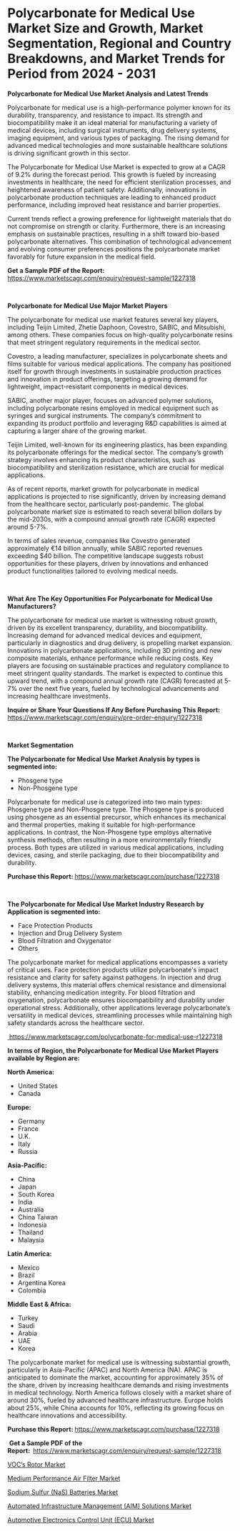 <p><h1>Polycarbonate for Medical Use Market Size and Growth, Market Segmentation, Regional and Country Breakdowns, and Market Trends for Period from 2024 -  2031</h1></p><p><strong>Polycarbonate for Medical Use Market Analysis and Latest Trends</strong></p>
<p><p>Polycarbonate for medical use is a high-performance polymer known for its durability, transparency, and resistance to impact. Its strength and biocompatibility make it an ideal material for manufacturing a variety of medical devices, including surgical instruments, drug delivery systems, imaging equipment, and various types of packaging. The rising demand for advanced medical technologies and more sustainable healthcare solutions is driving significant growth in this sector.</p><p>The Polycarbonate for Medical Use Market is expected to grow at a CAGR of 9.2% during the forecast period. This growth is fueled by increasing investments in healthcare, the need for efficient sterilization processes, and heightened awareness of patient safety. Additionally, innovations in polycarbonate production techniques are leading to enhanced product performance, including improved heat resistance and barrier properties.</p><p>Current trends reflect a growing preference for lightweight materials that do not compromise on strength or clarity. Furthermore, there is an increasing emphasis on sustainable practices, resulting in a shift toward bio-based polycarbonate alternatives. This combination of technological advancement and evolving consumer preferences positions the polycarbonate market favorably for future expansion in the medical field.</p></p>
<p><strong>Get a Sample PDF of the Report:&nbsp;</strong> <a href="https://www.marketscagr.com/enquiry/request-sample/1227318?utm_campaign=1177&utm_medium=2&utm_source=Github&utm_content=ia&utm_term=14102024&utm_id=polycarbonate-for-medical-use">https://www.marketscagr.com/enquiry/request-sample/1227318</a></p>
<p>&nbsp;</p>
<p><strong>Polycarbonate for Medical Use Major Market Players</strong></p>
<p><p>The polycarbonate for medical use market features several key players, including Teijin Limited, Zhetie Daphoon, Covestro, SABIC, and Mitsubishi, among others. These companies focus on high-quality polycarbonate resins that meet stringent regulatory requirements in the medical sector. </p><p>Covestro, a leading manufacturer, specializes in polycarbonate sheets and films suitable for various medical applications. The company has positioned itself for growth through investments in sustainable production practices and innovation in product offerings, targeting a growing demand for lightweight, impact-resistant components in medical devices.</p><p>SABIC, another major player, focuses on advanced polymer solutions, including polycarbonate resins employed in medical equipment such as syringes and surgical instruments. The company’s commitment to expanding its product portfolio and leveraging R&D capabilities is aimed at capturing a larger share of the growing market.</p><p>Teijin Limited, well-known for its engineering plastics, has been expanding its polycarbonate offerings for the medical sector. The company’s growth strategy involves enhancing its product characteristics, such as biocompatibility and sterilization resistance, which are crucial for medical applications.</p><p>As of recent reports, market growth for polycarbonate in medical applications is projected to rise significantly, driven by increasing demand from the healthcare sector, particularly post-pandemic. The global polycarbonate market size is estimated to reach several billion dollars by the mid-2030s, with a compound annual growth rate (CAGR) expected around 5-7%.</p><p>In terms of sales revenue, companies like Covestro generated approximately €14 billion annually, while SABIC reported revenues exceeding $40 billion. The competitive landscape suggests robust opportunities for these players, driven by innovations and enhanced product functionalities tailored to evolving medical needs.</p></p>
<p>&nbsp;</p>
<p><strong>What Are The Key Opportunities For Polycarbonate for Medical Use Manufacturers?</strong></p>
<p><p>The polycarbonate for medical use market is witnessing robust growth, driven by its excellent transparency, durability, and biocompatibility. Increasing demand for advanced medical devices and equipment, particularly in diagnostics and drug delivery, is propelling market expansion. Innovations in polycarbonate applications, including 3D printing and new composite materials, enhance performance while reducing costs. Key players are focusing on sustainable practices and regulatory compliance to meet stringent quality standards. The market is expected to continue this upward trend, with a compound annual growth rate (CAGR) forecasted at 5-7% over the next five years, fueled by technological advancements and increasing healthcare investments.</p></p>
<p><strong>Inquire or Share Your Questions If Any Before Purchasing This Report:</strong> <a href="https://www.marketscagr.com/enquiry/pre-order-enquiry/1227318?utm_campaign=1177&utm_medium=2&utm_source=Github&utm_content=ia&utm_term=14102024&utm_id=polycarbonate-for-medical-use">https://www.marketscagr.com/enquiry/pre-order-enquiry/1227318</a></p>
<p>&nbsp;</p>
<p><strong>Market Segmentation</strong></p>
<p><strong>The Polycarbonate for Medical Use Market Analysis by types is segmented into:</strong></p>
<p><ul><li>Phosgene type</li><li>Non-Phosgene type</li></ul></p>
<p><p>Polycarbonate for medical use is categorized into two main types: Phosgene type and Non-Phosgene type. The Phosgene type is produced using phosgene as an essential precursor, which enhances its mechanical and thermal properties, making it suitable for high-performance applications. In contrast, the Non-Phosgene type employs alternative synthesis methods, often resulting in a more environmentally friendly process. Both types are utilized in various medical applications, including devices, casing, and sterile packaging, due to their biocompatibility and durability.</p></p>
<p><strong>Purchase this Report:&nbsp;</strong><a href="https://www.marketscagr.com/purchase/1227318?utm_campaign=1177&utm_medium=2&utm_source=Github&utm_content=ia&utm_term=14102024&utm_id=polycarbonate-for-medical-use">https://www.marketscagr.com/purchase/1227318</a></p>
<p>&nbsp;</p>
<p><strong>The Polycarbonate for Medical Use Market Industry Research by Application is segmented into:</strong></p>
<p><ul><li>Face Protection Products</li><li>Injection and Drug Delivery System</li><li>Blood Filtration and Oxygenator</li><li>Others</li></ul></p>
<p><p>The polycarbonate market for medical applications encompasses a variety of critical uses. Face protection products utilize polycarbonate's impact resistance and clarity for safety against pathogens. In injection and drug delivery systems, this material offers chemical resistance and dimensional stability, enhancing medication integrity. For blood filtration and oxygenation, polycarbonate ensures biocompatibility and durability under operational stress. Additionally, other applications leverage polycarbonate’s versatility in medical devices, streamlining processes while maintaining high safety standards across the healthcare sector.</p></p>
<p><a href="https://www.marketscagr.com/polycarbonate-for-medical-use-r1227318?utm_campaign=1177&utm_medium=2&utm_source=Github&utm_content=ia&utm_term=14102024&utm_id=polycarbonate-for-medical-use">&nbsp;https://www.marketscagr.com/polycarbonate-for-medical-use-r1227318</a></p>
<p><strong>In terms of Region, the Polycarbonate for Medical Use Market Players available by Region are:</strong></p>
<p>
    <p> <strong> North America: </strong>
        <ul>
            <li>United States</li>
            <li>Canada</li>
        </ul>
        </p> 
    <p> <strong> Europe: </strong>
        <ul>
            <li>Germany</li>
            <li>France</li>
            <li>U.K.</li>
            <li>Italy</li>
            <li>Russia</li>
        </ul>
        </p> 
    <p> <strong> Asia-Pacific: </strong>
        <ul>
            <li>China</li>
            <li>Japan</li>
            <li>South Korea</li>
            <li>India</li>
            <li>Australia</li>
            <li>China Taiwan</li>
            <li>Indonesia</li>
            <li>Thailand</li>
            <li>Malaysia</li>
        </ul>
        </p> 
    <p> <strong> Latin America: </strong>
        <ul>
            <li>Mexico</li>
            <li>Brazil</li>
            <li>Argentina Korea</li>
            <li>Colombia</li>
        </ul>
        </p> 
    <p> <strong> Middle East & Africa: </strong>
        <ul>
            <li>Turkey</li>
            <li>Saudi</li>
            <li>Arabia</li>
            <li>UAE</li>
            <li>Korea</li>
        </ul>
    </p>
    </p>
<p><p>The polycarbonate market for medical use is witnessing substantial growth, particularly in Asia-Pacific (APAC) and North America (NA). APAC is anticipated to dominate the market, accounting for approximately 35% of the share, driven by increasing healthcare demands and rising investments in medical technology. North America follows closely with a market share of around 30%, fueled by advanced healthcare infrastructure. Europe holds about 25%, while China accounts for 10%, reflecting its growing focus on healthcare innovations and accessibility.</p></p>
<p><strong>Purchase this Report: </strong><a href="https://www.marketscagr.com/purchase/1227318?utm_campaign=1177&utm_medium=2&utm_source=Github&utm_content=ia&utm_term=14102024&utm_id=polycarbonate-for-medical-use">https://www.marketscagr.com/purchase/1227318</a></p>
<p>&nbsp;<strong>Get a Sample PDF of the Report:&nbsp;&nbsp;</strong><a href="https://www.marketscagr.com/enquiry/request-sample/1227318?utm_campaign=1177&utm_medium=2&utm_source=Github&utm_content=ia&utm_term=14102024&utm_id=polycarbonate-for-medical-use">https://www.marketscagr.com/enquiry/request-sample/1227318</a></p>
<p><strong></strong></p>
<p><p><a href="https://github.com/nekolalrclippo/Market-Research-Report-List-1/blob/main/vocs-rotor-market.md?utm_campaign=1177&utm_medium=2&utm_source=Github&utm_content=ia&utm_term=14102024&utm_id=polycarbonate-for-medical-use">VOC’s Rotor Market</a></p><p><a href="https://github.com/cecilebbruhter/Market-Research-Report-List-1/blob/main/medium-performance-air-filter-market.md?utm_campaign=1177&utm_medium=2&utm_source=Github&utm_content=ia&utm_term=14102024&utm_id=polycarbonate-for-medical-use">Medium Performance Air Filter Market</a></p><p><a href="https://www.linkedin.com/pulse/global-sodium-sulfur-nas-batteries-market-share-growth-c3rwc?trk=public_post_embed_feed-article-content&utm_campaign=1177&utm_medium=2&utm_source=Github&utm_content=ia&utm_term=14102024&utm_id=polycarbonate-for-medical-use">Sodium Sulfur (NaS) Batteries Market</a></p><p><a href="https://www.linkedin.com/pulse/emerging-trends-automated-infrastructure-management-tkujc?trk=public_post_embed_feed-article-content&utm_campaign=1177&utm_medium=2&utm_source=Github&utm_content=ia&utm_term=14102024&utm_id=polycarbonate-for-medical-use">Automated Infrastructure Management (AIM) Solutions Market</a></p><p><a href="https://www.linkedin.com/pulse/investment-opportunities-automotive-electronics-control-abvdc?trk=public_post_embed_feed-article-content&utm_campaign=1177&utm_medium=2&utm_source=Github&utm_content=ia&utm_term=14102024&utm_id=polycarbonate-for-medical-use">Automotive Electronics Control Unit (ECU) Market</a></p></p>